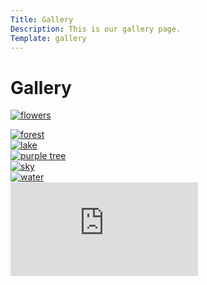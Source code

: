 ```yaml
---
Title: Gallery
Description: This is our gallery page.
Template: gallery
---
```


Gallery
==========================

<!-- This is commented out. 
[![Water](%base_url%/image/kmom05/water.jpeg?w=500)](%base_url%/image/kmom05/water.jpeg){.pictbox6}-->

<div class="landingpage">
<div class="pictbox1">
    <a href= %base_url%/image/kmom05/flowers.jpeg>
<picture>
    <source media="(max-width: 960px)" srcset="%base_url%/image/kmom05/flowers.jpeg?w=320">
    <img src="%base_url%/image/kmom05/flowers.jpeg?w=300&h=300&save-as=jpg" alt="flowers">
    
</picture> </a>
</div>    
<div class="pictbox2">
    <a href= %base_url%/image/kmom05/forest.jpg>
<picture>
    <source media="(max-width: 960px)" srcset="%base_url%/image/kmom05/forest.jpg?w=320">
    <img src="%base_url%/image/kmom05/forest.jpg?w=300&h=300" alt="forest">
</picture> </a>
</div>
<div class="pictbox3">
    <a href= %base_url%/image/kmom05/lake.jpeg>
<picture>
    <source media="(max-width: 960px)" srcset="%base_url%/image/kmom05/lake.jpeg?w=320">
    <img src="%base_url%/image/kmom05/lake.jpeg?w=300&h=300&save-as=jpg" alt="lake">
</picture> </a>
</div>
<div class="pictbox4">
    <a href= %base_url%/image/kmom05/treepurp.jpg>
<picture>
    <source media="(max-width: 960px)" srcset="%base_url%/image/kmom05/treepurp.jpg?w=320">
    <img src="%base_url%/image/kmom05/treepurp.jpg?w=300&h=300" alt="purple tree">
</picture> </a>
</div>
<div class="pictbox5">
    <a href= %base_url%/image/kmom05/sky.jpeg>
<picture>
    <source media="(max-width: 960px)" srcset="%base_url%/image/kmom05/sky.jpeg?w=320">
    <img src="%base_url%/image/kmom05/sky.jpeg?w=300&h=300&save-as=jpg" alt="sky">
</picture> </a>
</div>
<div class="pictbox6">
    <a href= %base_url%/image/kmom05/water.jpeg>
<picture>
    <source media="(max-width: 960px)" srcset="%base_url%/image/kmom05/water.jpeg?w=320">
    <img src="%base_url%/image/kmom05/water.jpeg?w=300&h=300&save-as=jpg" alt="water">
</picture> </a>
</div>
 </div>


<div class="embed-container">
    <iframe src="https://www.youtube.com/embed/l6rS8Dv5g-8?si=TE2io1N8YHZUiLfu" frameborder="0" allowfullscreen></iframe>
</div>

